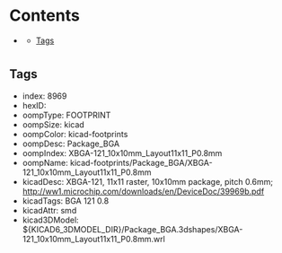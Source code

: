



Contents
========

* [](#)
	* [Tags](#tags)

# 

## Tags

- index: 8969
- hexID: 
- oompType: FOOTPRINT
- oompSize: kicad
- oompColor: kicad-footprints
- oompDesc: Package_BGA
- oompIndex: XBGA-121_10x10mm_Layout11x11_P0.8mm
- oompName: kicad-footprints/Package_BGA/XBGA-121_10x10mm_Layout11x11_P0.8mm
- kicadDesc: XBGA-121, 11x11 raster, 10x10mm package, pitch 0.6mm; http://ww1.microchip.com/downloads/en/DeviceDoc/39969b.pdf
- kicadTags: BGA 121 0.8
- kicadAttr: smd
- kicad3DModel: ${KICAD6_3DMODEL_DIR}/Package_BGA.3dshapes/XBGA-121_10x10mm_Layout11x11_P0.8mm.wrl

